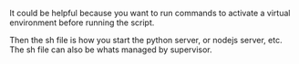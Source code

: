 
It could be helpful because you want to run commands to activate a virtual environment before running the script.

Then the sh file is how you start the python server, or nodejs server, etc. The sh file can also be whats managed by supervisor.